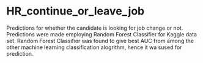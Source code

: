 # HR_continue_or_leave_job
Predictions for whether the candidate is looking for job change or not.
Predictions were made employing Random Forest Classifier for Kaggle data set.
Random Forest Classifier was found to give best AUC from among the other machine learning classification alogrithm, hence it wa sused for prediction.
